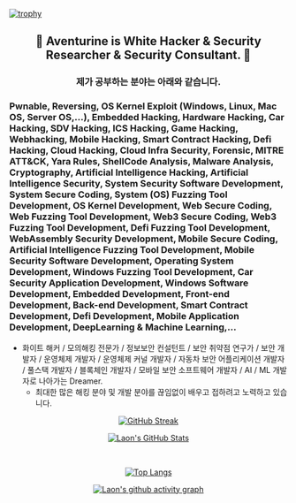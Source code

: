 [![trophy](https://github-profile-trophy.vercel.app/?username=AventurineJun&theme=algolia&column=10)](https://github.com/Luon/)

<div align = "center">
<h2> 💫 Aventurine is White Hacker & Security Researcher & Security Consultant. 💫 </h2>
</div>

<div align = "center">
<h3> 제가 공부하는 분야는 아래와 같습니다. </h3>
</div>

### Pwnable, Reversing, OS Kernel Exploit (Windows, Linux, Mac OS, Server OS,...), Embedded Hacking, Hardware Hacking, Car Hacking, SDV Hacking, ICS Hacking, Game Hacking, Webhacking, Mobile Hacking, Smart Contract Hacking, Defi Hacking, Cloud Hacking, Cloud Infra Security, Forensic, MITRE ATT&CK, Yara Rules, ShellCode Analysis, Malware Analysis, Cryptography, Artificial Intelligence Hacking, Artificial Intelligence Security, System Security Software Development, System Secure Coding, System (OS) Fuzzing Tool Development, OS Kernel Development, Web Secure Coding, Web Fuzzing Tool Development, Web3 Secure Coding, Web3 Fuzzing Tool Development, Defi Fuzzing Tool Development, WebAssembly Security Development, Mobile Secure Coding, Artificial Intelligence Fuzzing Tool Development, Mobile Security Software Development, Operating System Development, Windows Fuzzing Tool Development, Car Security Application Development, Windows Software Development, Embedded Development, Front-end Development, Back-end Development, Smart Contract Development, Defi Development, Mobile Application Development, DeepLearning & Machine Learning,... 
 
- 화이트 해커 / 모의해킹 전문가 / 정보보안 컨설턴트 / 보안 취약점 연구가 / 보안 개발자 / 운영체제 개발자 / 운영체제 커널 개발자 / 자동차 보안 어플리케이션 개발자 / 풀스택 개발자 / 블록체인 개발자 / 모바일 보안 소프트웨어 개발자 / AI / ML 개발자로 나아가는 Dreamer.
  - 최대한 많은 해킹 분야 및 개발 분야를 끊임없이 배우고 접하려고 노력하고 있습니다.

<div align = "center">

[![GitHub Streak](https://github-readme-streak-stats.herokuapp.com/?user=AventurineJun&theme=holi-theme)](https://git.io/streak-stats)

[![Laon's GitHub Stats](https://github-readme-stats.vercel.app/api?username=AventurineJun&hide=contribs,prs&show_icons=true&theme=ambient_gradient)](https://github.com/anuraghazra/github-readme-stats)

<br>

[![Top Langs](https://github-readme-stats.vercel.app/api/top-langs/?username=AventurineJun&langs_count=10&hide=contribs,prs&show_icons=true&theme=ambient_gradient)](https://github.com/anuraghazra/github-readme-stats)

[![Laon's github activity graph](https://github-readme-activity-graph.vercel.app/graph?username=AventurineJun&theme=react-dark&border=true)](https://github.com/ashutosh00710/github-readme-activity-graph)

</div>
 
 
